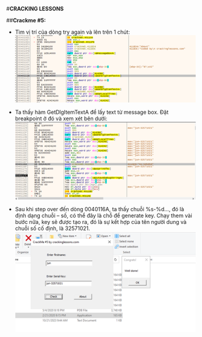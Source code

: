 #**CRACKING LESSONS**

##**Crackme #5:**

- Tìm vị trí của dòng try again và lên trên 1 chút:
![](Images/Crackme_5_1.png)

- Ta thấy hàm GetDlgItemTextA để lấy text từ message box. Đặt breakpoint ở đó và xem xét bên dưới:
![](Images/Crackme_5_2.png)

- Sau khi step over đến dòng 0040116A, ta thấy chuỗi %s-%d…, đó là định dạng chuỗi – số, có thể đây là chỗ để generate key. Chạy them vài bước nữa, key sẽ được tạo ra, đó là sự kết hợp của tên người dung và chuỗi số cố định, là 32571021.
![](Images/Crackme_5_3.png)
